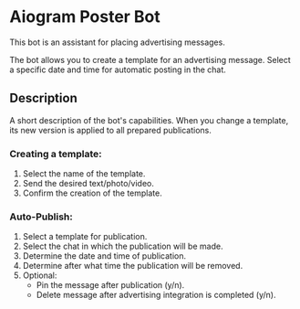 # Aiogram Poster Bot

This bot is an assistant for placing advertising messages.

The bot allows you to create a template for an advertising message. Select a specific date and time for automatic posting in the chat.

## Description

A short description of the bot's capabilities.
When you change a template, its new version is applied to all prepared publications.

### Creating a template:
1. Select the name of the template.
2. Send the desired text/photo/video.
3. Confirm the creation of the template.

### Auto-Publish:
1. Select a template for publication.
2. Select the chat in which the publication will be made.
3. Determine the date and time of publication.
4. Determine after what time the publication will be removed.
5. Optional:
    - Pin the message after publication (y/n).
    - Delete message after advertising integration is completed (y/n).
